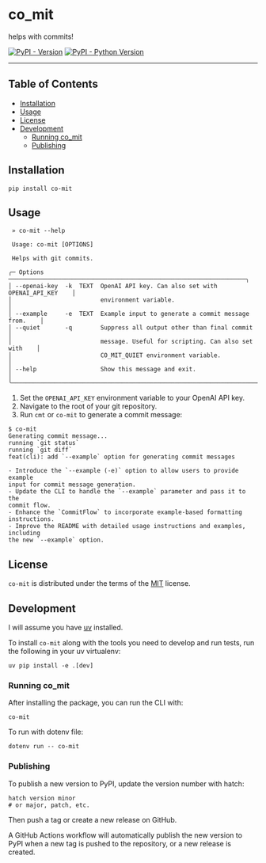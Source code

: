 # co_mit
helps with commits!

[![PyPI - Version](https://img.shields.io/pypi/v/co-mit.svg)](https://pypi.org/project/co-mit)
[![PyPI - Python Version](https://img.shields.io/pypi/pyversions/co-mit.svg)](https://pypi.org/project/co-mit)

-----

## Table of Contents

- [Installation](#installation)
- [Usage](#usage)
- [License](#license)
- [Development](#development)
    - [Running co_mit](#running-co_mit)
    - [Publishing](#publishing)

## Installation

```console
pip install co-mit
```

## Usage

```console
 » co-mit --help

 Usage: co-mit [OPTIONS]

 Helps with git commits.

╭─ Options ───────────────────────────────────────────────────────────────────╮
│ --openai-key  -k  TEXT  OpenAI API key. Can also set with OPENAI_API_KEY    │
│                         environment variable.                               │
│ --example     -e  TEXT  Example input to generate a commit message from.    │
│ --quiet       -q        Suppress all output other than final commit         │
│                         message. Useful for scripting. Can also set with    │
│                         CO_MIT_QUIET environment variable.                  │
│ --help                  Show this message and exit.                         │
╰─────────────────────────────────────────────────────────────────────────────╯
```

1. Set the `OPENAI_API_KEY` environment variable to your OpenAI API key.
2. Navigate to the root of your git repository.
3. Run `cmt` or `co-mit` to generate a commit message:

```console
$ co-mit
Generating commit message...
running `git status`
running `git diff`
feat(cli): add `--example` option for generating commit messages

- Introduce the `--example (-e)` option to allow users to provide example
input for commit message generation.
- Update the CLI to handle the `--example` parameter and pass it to the
commit flow.
- Enhance the `CommitFlow` to incorporate example-based formatting
instructions.
- Improve the README with detailed usage instructions and examples, including
the new `--example` option.
```

## License

`co-mit` is distributed under the terms of the [MIT](https://spdx.org/licenses/MIT.html) license.

## Development

I will assume you have [uv](https://docs.astral.sh/uv/) installed.

To install `co-mit` along with the tools you need to develop and run tests, run the following in your uv virtualenv:

```console
uv pip install -e .[dev]
```

### Running co_mit

After installing the package, you can run the CLI with:

```console
co-mit
```

To run with dotenv file:

```console
dotenv run -- co-mit
```

### Publishing

To publish a new version to PyPI, update the version number with hatch:

```console
hatch version minor
# or major, patch, etc.
```

Then push a tag or create a new release on GitHub.

A GitHub Actions workflow will automatically publish the new version to PyPI
when a new tag is pushed to the repository, or a new release is created.
